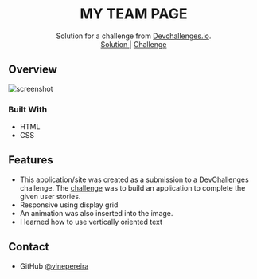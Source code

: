 <!-- Please update value in the {}  -->

<h1 align="center">MY TEAM PAGE</h1>

<div align="center">
   Solution for a challenge from  <a href="http://devchallenges.io" target="_blank">Devchallenges.io</a>.
</div>

<div align="center">
    <a href="https://vinepereira.github.io/My-Team-Page-Dev-Challenges//">
      Solution
    </a>
    <span> | </span>
    <a href="https://www.figma.com/file/F8d1qJsorEdY47N74HLxQ4/team-page-challenge?node-id=1%3A40&t=Ei6WB47ARDJ3tKF3-0">
      Challenge
    </a>
  </h3>
</div>

## Overview

![screenshot](./overview.png)


### Built With

- HTML
- CSS

## Features

- This application/site was created as a submission to a [DevChallenges](https://devchallenges.io/challenges) challenge. The [challenge](https://devchallenges.io/challenges/wBunSb7FPrIepJZAg0sY) was to build an application to complete the given user stories.
- Responsive using display grid
- An animation was also inserted into the image.
- I learned how to use vertically oriented text


## Contact
- GitHub [@vinepereira](https://github.com/vinepereira)

